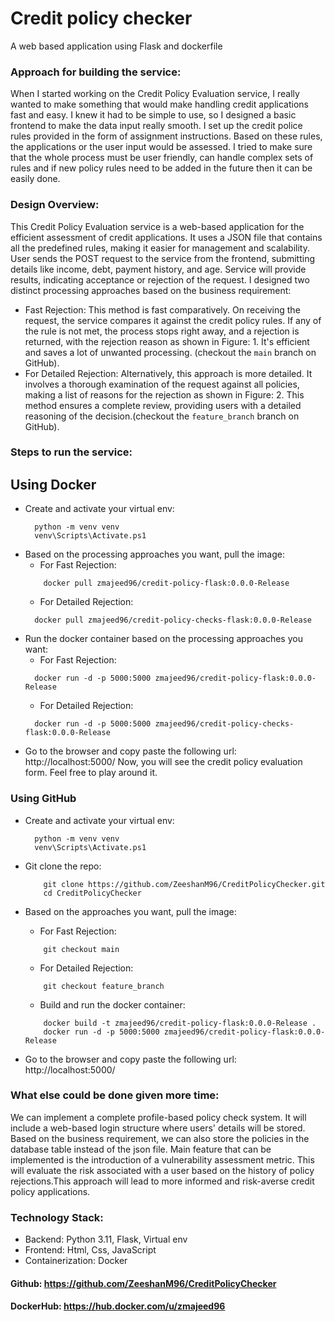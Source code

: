 # Credit policy checker 
A web based application using Flask and dockerfile

### Approach for building the service:
When I started working on the Credit Policy Evaluation service, I really wanted to make something that would make handling credit applications fast and easy. I knew it had to be simple to use, so I designed a basic frontend to make the data input really smooth. I set up the credit police rules provided in the form of assignment instructions. Based on these rules, the applications or the user input would be assessed. I tried to make sure that the whole process must be user friendly, can handle complex sets of rules and if new policy rules need to be added in the future then it can be easily done.

### Design Overview:
This Credit Policy Evaluation service is a web-based application for the efficient assessment of credit applications. It uses a JSON file that contains all the predefined rules, making it easier for management and scalability.
User sends the POST request to the service from the frontend, submitting details like income, debt, payment history, and age. Service will provide results, indicating acceptance or rejection of the request. I designed two distinct processing approaches based on the business requirement:
- Fast Rejection: This method is fast comparatively. On receiving the request, the service compares it against the credit policy rules. If any of the rule is not met, the process stops right away, and a rejection is returned, with the rejection reason as shown in Figure: 1. It's efficient and saves a lot of unwanted processing. (checkout the ```main``` branch on GitHub).
- For Detailed Rejection: Alternatively, this approach is more detailed. It involves a thorough examination of the request against all policies, making a list of reasons for the rejection as shown in Figure: 2. This method ensures a complete review, providing users with a detailed reasoning of the decision.(checkout the ```feature_branch``` branch on GitHub).

### Steps to run the service:
## Using Docker
- Create and activate your virtual env:
    ```
      python -m venv venv
      venv\Scripts\Activate.ps1
    ```
- Based on the processing approaches you want, pull the image:
  - For Fast Rejection:
  ```
      docker pull zmajeed96/credit-policy-flask:0.0.0-Release
  ```
  - For Detailed Rejection:
  ```
    docker pull zmajeed96/credit-policy-checks-flask:0.0.0-Release
  ```
- Run the docker container based on the processing approaches you want:
  - For Fast Rejection:
  ```
    docker run -d -p 5000:5000 zmajeed96/credit-policy-flask:0.0.0-Release
  ```
  - For Detailed Rejection:
  ```
    docker run -d -p 5000:5000 zmajeed96/credit-policy-checks-flask:0.0.0-Release
  ```
- Go to the browser and copy paste the following url: http://localhost:5000/
Now, you will see the credit policy evaluation form. Feel free to play around it.

### Using GitHub
- Create and activate your virtual env:
    ```
      python -m venv venv
      venv\Scripts\Activate.ps1
    ```
- Git clone the repo: 
    ```
        git clone https://github.com/ZeeshanM96/CreditPolicyChecker.git
        cd CreditPolicyChecker
    ```

- Based on the approaches you want, pull the image:
    - For Fast Rejection:
    ```
        git checkout main
    ```
    - For Detailed Rejection:
    ```
        git checkout feature_branch
    ```
    - Build and run the docker container:
    ```
        docker build -t zmajeed96/credit-policy-flask:0.0.0-Release .
        docker run -d -p 5000:5000 zmajeed96/credit-policy-flask:0.0.0-Release
    ```
- Go to the browser and copy paste the following url: http://localhost:5000/

### What else could be done given more time:
We can implement a complete profile-based policy check system. It will include a web-based login structure where users' details will be stored. Based on the business requirement, we can also store the policies in the database table instead of the json file. Main feature that can be implemented is the introduction of a vulnerability assessment metric. This will evaluate the risk associated with a user based on the history of policy rejections.This approach will lead to more informed and risk-averse credit policy applications.

### Technology Stack:
- Backend: Python 3.11, Flask, Virtual env
- Frontend: Html, Css, JavaScript 
- Containerization: Docker

#### Github: https://github.com/ZeeshanM96/CreditPolicyChecker
#### DockerHub: https://hub.docker.com/u/zmajeed96


